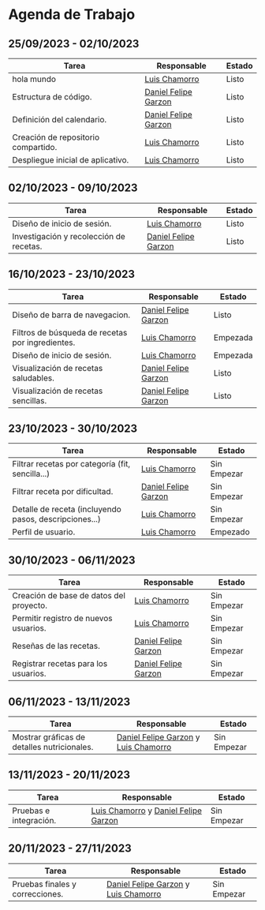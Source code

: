 # Agenda de Trabajo

## 25/09/2023 - 02/10/2023
| Tarea                              | Responsable                                           | Estado   |
|------------------------------------|-------------------------------------------------------| -------- |
| hola mundo                         | [Luis Chamorro](https://github.com/Luisfemocha)       | Listo    |
| Estructura de código.              | [Daniel Felipe Garzon](https://github.com/Dgarzonac9) | Listo    |
| Definición del calendario.         | [Daniel Felipe Garzon](https://github.com/Dgarzonac9) | Listo    |
| Creación de repositorio compartido. | [Luis Chamorro](https://github.com/Luisfemocha)       | Listo    |
| Despliegue inicial de aplicativo.  | [Luis Chamorro](https://github.com/Luisfemocha)       | Listo    |

## 02/10/2023 - 09/10/2023
| Tarea                                   | Responsable                                                                                             | Estado |
|-----------------------------------------|---------------------------------------------------------------------------------------------------------|--------|
| Diseño de inicio de sesión.             | [Luis Chamorro](https://github.com/Luisfemocha) | Listo  |
| Investigación y recolección de recetas. | [Daniel Felipe Garzon](https://github.com/Dgarzonac9) | Listo  |

## 16/10/2023 - 23/10/2023
| Tarea                                                  | Responsable                                         | Estado   |
|--------------------------------------------------------| -------------------------------------------------- |----------|
| Diseño de barra de navegacion.                         | [Daniel Felipe Garzon](https://github.com/Dgarzonac9) | Listo    |
| Filtros de búsqueda de recetas por ingredientes.       | [Luis Chamorro](https://github.com/Luisfemocha) | Empezada |
| Diseño de inicio de sesión.             | [Luis Chamorro](https://github.com/Luisfemocha) | Empezada |
| Visualización de recetas saludables. | [Daniel Felipe Garzon](https://github.com/Dgarzonac9)  | Listo    |
| Visualización de recetas sencillas.  | [Daniel Felipe Garzon](https://github.com/Dgarzonac9)  | Listo    |

## 23/10/2023 - 30/10/2023
| Tarea                                                  | Responsable                                         | Estado      |
|--------------------------------------------------------| -------------------------------------------------- |-------------|
| Filtrar recetas por categoría (fit, sencilla...)       | [Luis Chamorro](https://github.com/Luisfemocha) | Sin Empezar |
| Filtrar receta por dificultad.                         | [Daniel Felipe Garzon](https://github.com/Dgarzonac9) | Sin Empezar |
| Detalle de receta (incluyendo pasos, descripciones...) | [Luis Chamorro](https://github.com/Luisfemocha) | Sin Empezar |
| Perfil de usuario.                           | [Luis Chamorro](https://github.com/Luisfemocha) | Empezado    |

## 30/10/2023 - 06/11/2023
| Tarea                                   | Responsable                                          | Estado       |
|-----------------------------------------| --------------------------------------------------- | ------------ |
| Creación de base de datos del proyecto. | [Luis Chamorro](https://github.com/Luisfemocha) | Sin Empezar  |
| Permitir registro de nuevos usuarios.   | [Luis Chamorro](https://github.com/Luisfemocha) | Sin Empezar  |
| Reseñas de las recetas.                 | [Daniel Felipe Garzon](https://github.com/Dgarzonac9) | Sin Empezar  |
| Registrar recetas para los usuarios.    | [Daniel Felipe Garzon](https://github.com/Dgarzonac9) | Sin Empezar  |

## 06/11/2023 - 13/11/2023
| Tarea                                       | Responsable                                          | Estado       |
|---------------------------------------------| --------------------------------------------------- | ------------ |
| Mostrar gráficas de detalles nutricionales. | [Daniel Felipe Garzon](https://github.com/Dgarzonac9) y [Luis Chamorro](https://github.com/Luisfemocha) | Sin Empezar  |

## 13/11/2023 - 20/11/2023
| Tarea                  | Responsable                                           | Estado       |
|------------------------| ---------------------------------------------------- | ------------ |
| Pruebas e integración. | [Luis Chamorro](https://github.com/Luisfemocha) y [Daniel Felipe Garzon](https://github.com/Dgarzonac9) | Sin Empezar  |

## 20/11/2023 - 27/11/2023
| Tarea                           | Responsable                                           | Estado       |
|---------------------------------| ---------------------------------------------------- | ------------ |
| Pruebas finales y correcciones. | [Daniel Felipe Garzon](https://github.com/Dgarzonac9) y [Luis Chamorro](https://github.com/Luisfemocha) | Sin Empezar |
